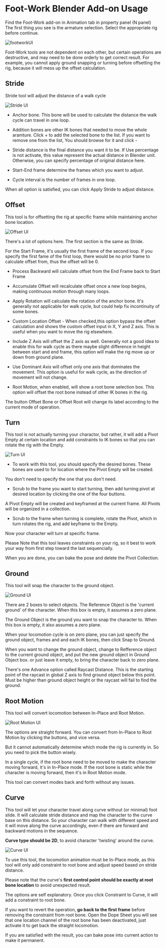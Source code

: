 # Foot-Work Blender Add-on Usage
Find the Foot-Work add-on in Animation tab in property panel (N panel)  
The first thing you see is the armature selection. Select the appropriate rig before continue.

![footworkUI](images/footworkUI_001.png)

Foot-Work tools are not dependent on each other, but certain operations are destructive, and may need to be done orderly to get correct result. For example, you cannot apply ground snapping or turning before offsetting the rig, because it will mess up the offset calculation.

## Stride
Stride tool will adjust the distance of a walk cycle

![Stride UI](images/footworkUI_002.png)

* Anchor bone. This bone will be used to calculate the distance the walk cycle can travel in one loop.

* Addition bones are other IK bones that needed to move the whole aramture. Click + to add the selected bone to the list. If you want to remove one from the list, You should browse for it and click -

* Stride distance is the final distance you want it to be. If Use percentage is not activate, this value represent the actual distance in Blender unit. Otherwise, you can specify percentage of original distance here.

* Start-End frame determine the frames which you want to adjust.

* Cycle interval is the number of frames in one loop.

When all option is satisfied, you can click Apply Stride to adjust distance.

## Offset
This tool is for offsetting the rig at specific frame while maintaining anchor bone location.

![Offset UI](images/footworkUI_003.png)

There's a lot of options here.
The first section is the same as Stride.

For the Start Frame, it's usually the first frame of the second loop. If you specify the first fame of the first loop, there would be no prior frame to calculate offset from, thus the offset will be 0.

* Process Backward will calculate offset from the End Frame back to Start Frame

* Accumulate Offset will recalculate offset once a new loop begins, making continuous motion through many loops.

* Apply Rotation will calculate the rotation of the anchor bone. It's generally not applicable for walk cycle, but could help fix incontinuity of some bones.

* Custom Location Offset - When checked,this option bypass the offset calculation and shows the custom offset input in X, Y and Z axis. This is useful when you want to move the rig elsewhere.

* Include Z Axis will offset the Z axis as well. Generally not a good idea to enable this for walk cycle as there maybe slight difference in height between start and end frame, this option will make the rig move up or down from ground plane.

* Use Dominant Axis will offset only one axis that dominates the movement. This option is useful for walk cycle, as the direction of movement will not change.

* Root Motion, when enabled, will show a root bone selection box. This option will offset the root bone instead of other IK bones in the rig.

The button Offset Bone or Offset Root will change its label according to the current mode of operation.

## Turn
This tool is not actually turning your charactor, but rather, it will add a Pivot Empty at certain location and add constraints to IK bones so that you can rotate the rig with the Empty.

![Turn UI](images/footworkUI_004.png)

* To work with this tool, you should specify the desired bones. These bones are used to for location where the Pivot Empty will be created.

You don't need to specify the one that you don't need.

* Scrub to the frame you want to start turning, then add turning pivot at desired location by clicking the one of the four buttons.

A Pivot Empty will be created and keyframed at the current frame. All Pivots will be organized in a collection.

* Scrub to the frame when turning is complete, rotate the Pivot, which in turn rotates the rig, and add keyframe to the Empty.

Now your character will turn at specific frame.

Please Note that this tool leaves constraints on your rig, so it best to work your way from first step toward the last sequencially.

When you are done, you can bake the pose and delete the Pivot Collection.

## Ground
This tool will snap the character to the ground object.

![Ground UI](images/footworkUI_005.png)

There are 2 boxes to select objects. The Reference Object is the 'current ground' of the character. When this box is empty, it assumes a zero plane.

The Ground Object is the ground you want to snap the character to. When this box is empty, it also assumes a zero plane.

When your locomotion cycle is on zero plane, you can just specify the ground object, frames and and each IK bones, then click Snap to Ground.

When you want to change the ground object, change to Refference object to the current ground object, and put the new ground object in Ground Object box. or just leave it empty, to bring the character back to zero plane.

There's one Advance option called Raycast Distance. This is the starting point of the raycast in  global Z axis to find ground object below this point. Must be higher than ground object height or the raycast will fail to find the ground.


## Root Motion
This tool will convert locomotion between In-Place and Root Motion.

![Root Motion UI](images/footworkUI_006.png)

The options are straight forward. You can convert from In-Place to Root Motion by clicking the buttons, and vice versa.

But it cannot automatically determine which mode the rig is currently in. So you need to pick the button wisely. 

In a single cycle, if the root bone need to be moved to make the character moving forward, it's in In-Place mode. If the root bone is static while the character is moving forward, then it's in Root Motion mode.

This tool can convert modes back and forth without any issues.

## Curve
This tool will let your character travel along curve without (or minimal) foot slide. It will calculate stride distance and map the character to the curve base on this distance. So your character can walk with different speed and it will move along the curve accordingly, even if there are forward and backward motions in the sequence.

**Curve type should be 2D**, to avoid character 'twisting' around the curve.

![Curve UI](images/footworkUI_007.png)

To use this tool, the locomotion animation must be In-Place mode, as this tool will only add constraint to root bone and adjust speed based on stride distance.

Please note that the curve's **first control point should be exactly at root bone location** to avoid unexpected result.

The options are self explanatory. Once you click Constraint to Curve, it will add a constraint to root bone. 

If you want to revert the operation, **go back to the first frame** before removing the constraint from root bone. Open the Dope Sheet you will see that one location channel of the root bone has been deactivated, just activate it to get back the straight locomotion.

If you are satisfied with the result, you can bake pose into current action to make it permanent.
